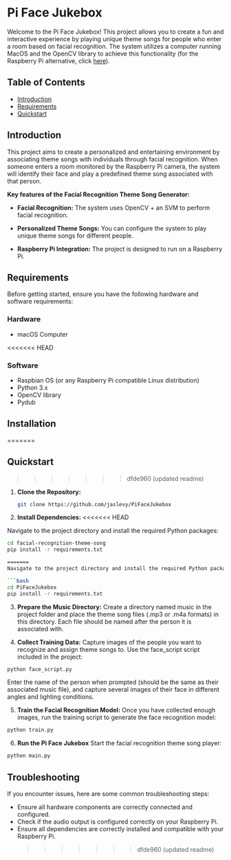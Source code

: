 # Pi Face Jukebox

Welcome to the Pi Face Jukebox! This project allows you to create a fun and interactive experience by playing unique theme songs for people who enter a room based on facial recognition. The system utilizes a computer running MacOS and the OpenCV library to achieve this functionality (for the Raspberry Pi alternative, click [here](https://github.com/krisselberg/PiFaceJukebox)).

## Table of Contents

- [Introduction](#introduction)
- [Requirements](#requirements)
- [Quickstart](#quickstart)

## Introduction

This project aims to create a personalized and entertaining environment by associating theme songs with individuals through facial recognition. When someone enters a room monitored by the Raspberry Pi camera, the system will identify their face and play a predefined theme song associated with that person.

**Key features of the Facial Recognition Theme Song Generator:**

- **Facial Recognition:** The system uses OpenCV + an SVM to perform facial recognition.

- **Personalized Theme Songs:** You can configure the system to play unique theme songs for different people.

- **Raspberry Pi Integration:** The project is designed to run on a Raspberry Pi.

## Requirements

Before getting started, ensure you have the following hardware and software requirements:

### Hardware

- macOS Computer

<<<<<<< HEAD

### Software

- Raspbian OS (or any Raspberry Pi compatible Linux distribution)
- Python 3.x
- OpenCV library
- Pydub

## Installation

=======

## Quickstart

> > > > > > > dfde960 (updated readme)

1. **Clone the Repository:**

   ```bash
   git clone https://github.com/jaslevy/PiFaceJukebox
   ```

2. **Install Dependencies:**
   <<<<<<< HEAD

Navigate to the project directory and install the required Python packages:

````bash
cd facial-recognition-theme-song
pip install -r requirements.txt

=======
Navigate to the project directory and install the required Python packages:

```bash
cd PiFaceJukebox
pip install -r requirements.txt
````

3. **Prepare the Music Directory:**
   Create a directory named music in the project folder and place the theme song files (.mp3 or .m4a formats) in this directory. Each file should be named after the person it is associated with.

4. **Collect Training Data:**
   Capture images of the people you want to recognize and assign theme songs to. Use the face_script script included in the project:

```bash
python face_script.py
```

Enter the name of the person when prompted (should be the same as their associated music file), and capture several images of their face in different angles and lighting conditions.

5. **Train the Facial Recognition Model:**
   Once you have collected enough images, run the training script to generate the face recognition model:

```bash
python train.py
```

6. **Run the Pi Face Jukebox**
   Start the facial recognition theme song player:

```bash
python main.py
```

## Troubleshooting

If you encounter issues, here are some common troubleshooting steps:

- Ensure all hardware components are correctly connected and configured.
- Check if the audio output is configured correctly on your Raspberry Pi.
- Ensure all dependencies are correctly installed and compatible with your Raspberry Pi.
  > > > > > > > dfde960 (updated readme)
